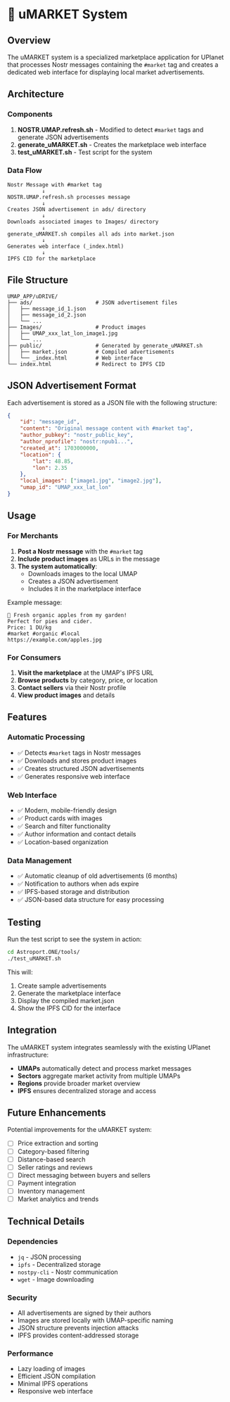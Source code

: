 # 🛒 uMARKET System

## Overview

The uMARKET system is a specialized marketplace application for UPlanet that processes Nostr messages containing the `#market` tag and creates a dedicated web interface for displaying local market advertisements.

## Architecture

### Components

1. **NOSTR.UMAP.refresh.sh** - Modified to detect `#market` tags and generate JSON advertisements
2. **generate_uMARKET.sh** - Creates the marketplace web interface
3. **test_uMARKET.sh** - Test script for the system

### Data Flow

```
Nostr Message with #market tag
           ↓
NOSTR.UMAP.refresh.sh processes message
           ↓
Creates JSON advertisement in ads/ directory
           ↓
Downloads associated images to Images/ directory
           ↓
generate_uMARKET.sh compiles all ads into market.json
           ↓
Generates web interface (_index.html)
           ↓
IPFS CID for the marketplace
```

## File Structure

```
UMAP_APP/uDRIVE/
├── ads/                    # JSON advertisement files
│   ├── message_id_1.json
│   ├── message_id_2.json
│   └── ...
├── Images/                 # Product images
│   ├── UMAP_xxx_lat_lon_image1.jpg
│   └── ...
├── public/                 # Generated by generate_uMARKET.sh
│   ├── market.json         # Compiled advertisements
│   └── _index.html         # Web interface
└── index.html              # Redirect to IPFS CID
```

## JSON Advertisement Format

Each advertisement is stored as a JSON file with the following structure:

```json
{
    "id": "message_id",
    "content": "Original message content with #market tag",
    "author_pubkey": "nostr_public_key",
    "author_nprofile": "nostr:npub1...",
    "created_at": 1703000000,
    "location": {
        "lat": 48.85,
        "lon": 2.35
    },
    "local_images": ["image1.jpg", "image2.jpg"],
    "umap_id": "UMAP_xxx_lat_lon"
}
```

## Usage

### For Merchants

1. **Post a Nostr message** with the `#market` tag
2. **Include product images** as URLs in the message
3. **The system automatically**:
   - Downloads images to the local UMAP
   - Creates a JSON advertisement
   - Includes it in the marketplace interface

Example message:
```
🍎 Fresh organic apples from my garden! 
Perfect for pies and cider. 
Price: 1 DU/kg
#market #organic #local
https://example.com/apples.jpg
```

### For Consumers

1. **Visit the marketplace** at the UMAP's IPFS URL
2. **Browse products** by category, price, or location
3. **Contact sellers** via their Nostr profile
4. **View product images** and details

## Features

### Automatic Processing
- ✅ Detects `#market` tags in Nostr messages
- ✅ Downloads and stores product images
- ✅ Creates structured JSON advertisements
- ✅ Generates responsive web interface

### Web Interface
- ✅ Modern, mobile-friendly design
- ✅ Product cards with images
- ✅ Search and filter functionality
- ✅ Author information and contact details
- ✅ Location-based organization

### Data Management
- ✅ Automatic cleanup of old advertisements (6 months)
- ✅ Notification to authors when ads expire
- ✅ IPFS-based storage and distribution
- ✅ JSON-based data structure for easy processing

## Testing

Run the test script to see the system in action:

```bash
cd Astroport.ONE/tools/
./test_uMARKET.sh
```

This will:
1. Create sample advertisements
2. Generate the marketplace interface
3. Display the compiled market.json
4. Show the IPFS CID for the interface

## Integration

The uMARKET system integrates seamlessly with the existing UPlanet infrastructure:

- **UMAPs** automatically detect and process market messages
- **Sectors** aggregate market activity from multiple UMAPs
- **Regions** provide broader market overview
- **IPFS** ensures decentralized storage and access

## Future Enhancements

Potential improvements for the uMARKET system:

- [ ] Price extraction and sorting
- [ ] Category-based filtering
- [ ] Distance-based search
- [ ] Seller ratings and reviews
- [ ] Direct messaging between buyers and sellers
- [ ] Payment integration
- [ ] Inventory management
- [ ] Market analytics and trends

## Technical Details

### Dependencies
- `jq` - JSON processing
- `ipfs` - Decentralized storage
- `nostpy-cli` - Nostr communication
- `wget` - Image downloading

### Security
- All advertisements are signed by their authors
- Images are stored locally with UMAP-specific naming
- JSON structure prevents injection attacks
- IPFS provides content-addressed storage

### Performance
- Lazy loading of images
- Efficient JSON compilation
- Minimal IPFS operations
- Responsive web interface 